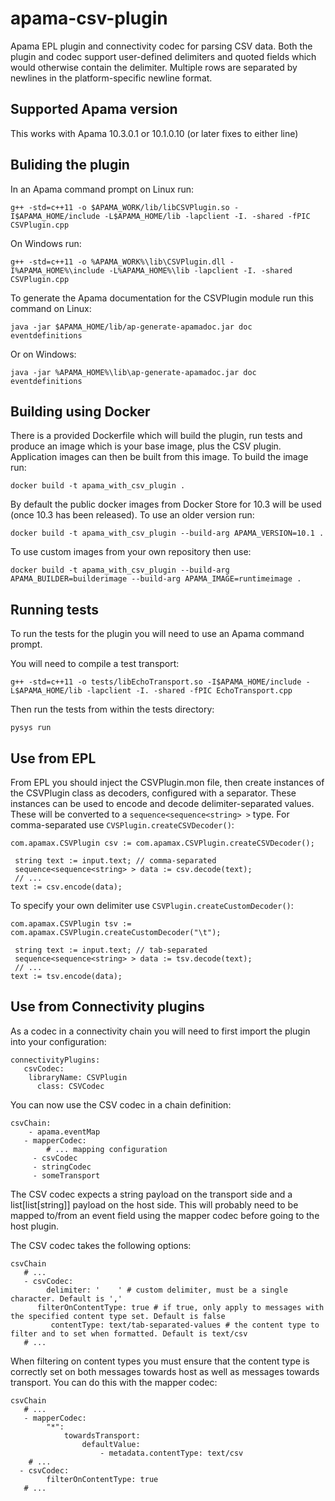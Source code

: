 # apama-csv-plugin
Apama EPL plugin and connectivity codec for parsing CSV data. Both the plugin and codec support user-defined delimiters and quoted fields which would otherwise contain the delimiter. Multiple rows are separated by newlines in the platform-specific newline format.

## Supported Apama version

This works with Apama 10.3.0.1 or 10.1.0.10 (or later fixes to either line)

## Buliding the plugin

In an Apama command prompt on Linux run:

    g++ -std=c++11 -o $APAMA_WORK/lib/libCSVPlugin.so -I$APAMA_HOME/include -L$APAMA_HOME/lib -lapclient -I. -shared -fPIC CSVPlugin.cpp

On Windows run:

    g++ -std=c++11 -o %APAMA_WORK%\lib\CSVPlugin.dll -I%APAMA_HOME%\include -L%APAMA_HOME%\lib -lapclient -I. -shared CSVPlugin.cpp

To generate the Apama documentation for the CSVPlugin module run this command on Linux:

    java -jar $APAMA_HOME/lib/ap-generate-apamadoc.jar doc eventdefinitions

Or on Windows:

    java -jar %APAMA_HOME%\lib\ap-generate-apamadoc.jar doc eventdefinitions

## Building using Docker

There is a provided Dockerfile which will build the plugin, run tests and produce an image which is your base image, plus the CSV plugin. Application images can then be built from this image. To build the image run:

    docker build -t apama_with_csv_plugin .

By default the public docker images from Docker Store for 10.3 will be used (once 10.3 has been released). To use an older version run:

    docker build -t apama_with_csv_plugin --build-arg APAMA_VERSION=10.1 .

To use custom images from your own repository then use:

    docker build -t apama_with_csv_plugin --build-arg APAMA_BUILDER=builderimage --build-arg APAMA_IMAGE=runtimeimage .

## Running tests

To run the tests for the plugin you will need to use an Apama command prompt.

You will need to compile a test transport:

    g++ -std=c++11 -o tests/libEchoTransport.so -I$APAMA_HOME/include -L$APAMA_HOME/lib -lapclient -I. -shared -fPIC EchoTransport.cpp

Then run the tests from within the tests directory:

    pysys run

## Use from EPL

From EPL you should inject the CSVPlugin.mon file, then create instances of the CSVPlugin class as decoders, configured with a separator. These instances can be used to encode and decode delimiter-separated values. These will be converted to a `sequence<sequence<string> >` type. For comma-separated use `CVSPlugin.createCSVDecoder()`:

    com.apamax.CSVPlugin csv := com.apamax.CSVPlugin.createCSVDecoder();
    
	 string text := input.text; // comma-separated
	 sequence<sequence<string> > data := csv.decode(text);
	 // ...
    text := csv.encode(data);

To specify your own delimiter use `CSVPlugin.createCustomDecoder()`:
    
    com.apamax.CSVPlugin tsv := com.apamax.CSVPlugin.createCustomDecoder("\t");
    
	 string text := input.text; // tab-separated
	 sequence<sequence<string> > data := tsv.decode(text);
	 // ...
    text := tsv.encode(data);

## Use from Connectivity plugins

As a codec in a connectivity chain you will need to first import the plugin into your configuration:

    connectivityPlugins:
	   csvCodec:
        libraryName: CSVPlugin
		  class: CSVCodec

You can now use the CSV codec in a chain definition:

    csvChain:
	    - apama.eventMap
       - mapperCodec:
		    # ... mapping configuration
		 - csvCodec
		 - stringCodec
		 - someTransport

The CSV codec expects a string payload on the transport side and a list[list[string]] payload on the host side. This will probably need to be mapped to/from an event field using the mapper codec before going to the host plugin.

The CSV codec takes the following options:

    csvChain
	   # ...
	   - csvCodec:
		    delimiter: '	' # custom delimiter, must be a single character. Default is ','
          filterOnContentType: true # if true, only apply to messages with the specified content type set. Default is false
			 contentType: text/tab-separated-values # the content type to filter and to set when formatted. Default is text/csv
	   # ...   

When filtering on content types you must ensure that the content type is correctly set on both messages towards host as well as messages towards transport. You can do this with the mapper codec:

    csvChain
	   # ...
	   - mapperCodec:
		    "*":
			    towardsTransport:
				    defaultValue:
					    - metadata.contentType: text/csv
		# ...
      - csvCodec:
		    filterOnContentType: true
	   # ...


